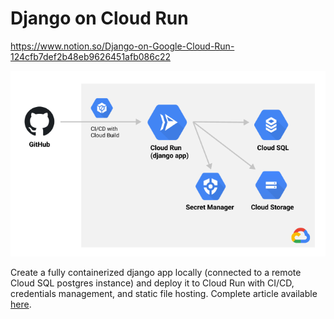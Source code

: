 # Django on Cloud Run

https://www.notion.so/Django-on-Google-Cloud-Run-124cfb7def2b48eb9626451afb086c22

![django](/assets/arch.png)

Create a fully containerized django app locally (connected to a remote Cloud SQL postgres instance) and deploy it to Cloud Run with CI/CD, credentials management, and static file hosting. Complete article available [here](https://www.notion.so/rxhl/Django-on-Google-Cloud-Run-124cfb7def2b48eb9626451afb086c22).

